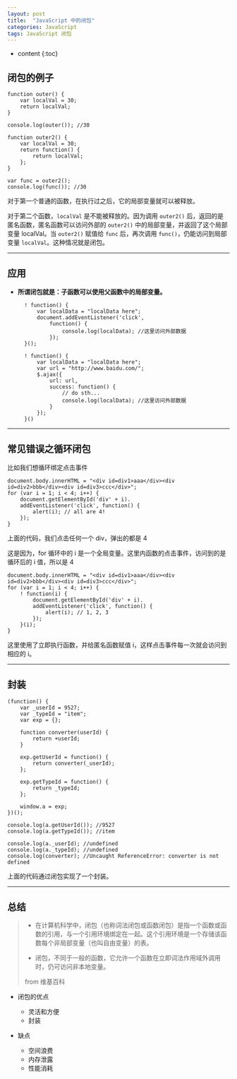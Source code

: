 ```yaml
---
layout: post
title:  "JavaScript 中的闭包"
categories: JavaScript
tags: JavaScript 闭包
---
```


* content
{:toc}

## 闭包的例子

    function outer() {
        var localVal = 30;
        return localVal;
    }

    console.log(outer()); //30

    function outer2() {
        var localVal = 30;
        return function() {
            return localVal;
        };
    }

    var func = outer2();
    console.log(func()); //30

对于第一个普通的函数，在执行过之后，它的局部变量就可以被释放。

对于第二个函数，`localVal` 是不能被释放的。因为调用 `outer2()` 后，返回的是匿名函数，匿名函数可以访问外部的 `outer2()` 中的局部变量，并返回了这个局部变量 localVal。当 `outer2()` 赋值给 `func` 后，再次调用 `func()`，仍能访问到局部变量 `localVal`。这种情况就是闭包。

---




## 应用

* **所谓闭包就是：子函数可以使用父函数中的局部变量。**

        ! function() {
            var localData = "localData here";
            document.addEventListener('click',
                function() {
                    console.log(localData); //这里访问外部数据
                });
        }();

        ! function() {
            var localData = "localData here";
            var url = "http://www.baidu.com/";
            $.ajax({
                url: url,
                success: function() {
                    // do sth...
                    console.log(localData); //这里访问外部数据
                }
            });
        }()

---

## 常见错误之循环闭包

比如我们想循环绑定点击事件

    document.body.innerHTML = "<div id=div1>aaa</div><div id=div2>bbb</div><div id=div3>ccc</div>";
    for (var i = 1; i < 4; i++) {
        document.getElementById('div' + i).
        addEventListener('click', function() {
            alert(i); // all are 4!
        });
    }

上面的代码，我们点击任何一个 div，弹出的都是 4

这是因为，for 循环中的 i 是一个全局变量。这里内函数的点击事件，访问到的是循环后的 i 值，所以是 4

    document.body.innerHTML = "<div id=div1>aaa</div><div id=div2>bbb</div><div id=div3>ccc</div>";
    for (var i = 1; i < 4; i++) {
        ! function(i) {
            document.getElementById('div' + i).
            addEventListener('click', function() {
                alert(i); // 1, 2, 3
            });
        }(i);
    }

这里使用了立即执行函数，并给匿名函数赋值 i，这样点击事件每一次就会访问到相应的 i。

---

## 封装

    (function() {
        var _userId = 9527;
        var _typeId = "item";
        var exp = {};

        function converter(userId) {
            return +userId;
        }

        exp.getUserId = function() {
            return converter(_userId);
        };

        exp.getTypeId = function() {
            return _typeId;
        };

        window.a = exp;
    })();

    console.log(a.getUserId()); //9527
    console.log(a.getTypeId()); //item

    console.log(a._userId); //undefined
    console.log(a._typeId); //undefined
    console.log(converter); //Uncaught ReferenceError: converter is not defined

上面的代码通过闭包实现了一个封装。

---

## 总结

> * 在计算机科学中，闭包（也称词法闭包或函数闭包）是指一个函数或函数的引用，与一个引用环境绑定在一起。这个引用环境是一个存储该函数每个非局部变量（也叫自由变量）的表。
>
> * 闭包，不同于一般的函数，它允许一个函数在立即词法作用域外调用时，仍可访问非本地变量。
>
> from 维基百科

* 闭包的优点
    * 灵活和方便
    * 封装

* 缺点
    * 空间浪费
    * 内存泄露
    * 性能消耗

